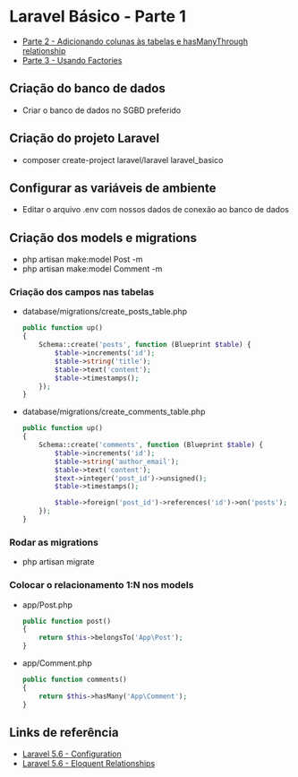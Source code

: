 # Laravel Básico - Parte 1
- [Parte 2 - Adicionando colunas às tabelas e hasManyThrough relationship](https://github.com/leandroramos/laravel_basico/tree/part2)
- [Parte 3 - Usando Factories](https://github.com/leandroramos/laravel_basico/tree/part3)

## Criação do banco de dados
- Criar o banco de dados no SGBD preferido

## Criação do projeto Laravel
- composer create-project laravel/laravel laravel_basico

## Configurar as variáveis de ambiente
- Editar o arquivo .env com nossos dados de conexão ao banco de dados

## Criação dos models e migrations
- php artisan make:model Post -m
- php artisan make:model Comment -m

### Criação dos campos nas tabelas
- database/migrations/create_posts_table.php
  ```php
  public function up()
  { 
      Schema::create('posts', function (Blueprint $table) {
          $table->increments('id');
          $table->string('title');
          $table->text('content');
          $table->timestamps();
      }); 
  }
  ```

- database/migrations/create_comments_table.php
  ```php
  public function up()
  { 
      Schema::create('comments', function (Blueprint $table) {
          $table->increments('id');
          $table->string('author_email');
          $table->text('content');
          $text->integer('post_id')->unsigned();
          $table->timestamps();

          $table->foreign('post_id')->references('id')->on('posts');
      }); 
  }
  ```

### Rodar as migrations
- php artisan migrate

### Colocar o relacionamento 1:N nos models
- app/Post.php
    ```php
    public function post()
    {
        return $this->belongsTo('App\Post');
    }
    ```
    
- app/Comment.php
    ```php
    public function comments()
    {
        return $this->hasMany('App\Comment');
    }
    ```

## Links de referência
- [Laravel 5.6 - Configuration](https://laravel.com/docs/5.6/configuration)
- [Laravel 5.6 - Eloquent Relationships](https://laravel.com/docs/5.6/eloquent-relationships#one-to-many)
